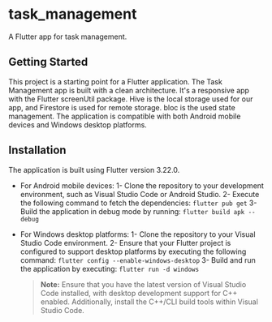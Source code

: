 # task_management

A Flutter app for task management.

## Getting Started

This project is a starting point for a Flutter application.
The Task Management app is built with a clean architecture. It's a responsive app with the Flutter screenUtil package.
Hive is the local storage used for our app, and Firestore is used for remote storage.
bloc is the used state management.
The application is compatible with both Android mobile devices and Windows desktop platforms.

## Installation
The application is built using Flutter version 3.22.0.
- For Android mobile devices:
  1- Clone the repository to your development environment, such as Visual Studio Code or Android Studio.
  2- Execute the following command to fetch the dependencies:
    `flutter pub get`
  3- Build the application in debug mode by running:
    `flutter build apk --debug`

- For Windows desktop platforms:
  1- Clone the repository to your Visual Studio Code environment.
  2- Ensure that your Flutter project is configured to support desktop platforms by executing the following command:
    `flutter config --enable-windows-desktop`
  3- Build and run the application by executing:
    `flutter run -d windows`
  > **Note:** Ensure that you have the latest version of Visual Studio Code installed, with desktop development support for C++ enabled. Additionally, install the C++/CLI build tools within Visual Studio Code.
  
  
